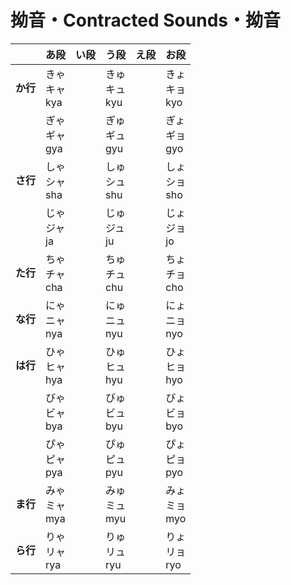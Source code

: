 # 拗音・Contracted Sounds・拗音

|     | あ段 | い段 | う段 | え段 | お段 |
| --- | ------ | ------ | ----- | ----- | ------ |
| **か行** | きゃ<br>キャ<br>kya |  | きゅ<br>キュ<br>kyu |  | きょ<br>キョ<br>kyo |
|  | ぎゃ<br>ギャ<br>gya |  | ぎゅ<br>ギュ<br>gyu |  | ぎょ<br>ギョ<br>gyo |
| **さ行** | しゃ<br>シャ<br>sha |  | しゅ<br>シュ<br>shu |  | しょ<br>ショ<br>sho |
|  | じゃ<br>ジャ<br>ja |  | じゅ<br>ジュ<br>ju |  | じょ<br>ジョ<br>jo |
| **た行** | ちゃ<br>チャ<br>cha |  | ちゅ<br>チュ<br>chu |  | ちょ<br>チョ<br>cho |
| **な行** | にゃ<br>ニャ<br>nya |  | にゅ<br>ニュ<br>nyu |  | にょ<br>ニョ<br>nyo |
| **は行** | ひゃ<br>ヒャ<br>hya |  | ひゅ<br>ヒュ<br>hyu |  | ひょ<br>ヒョ<br>hyo |
|  | びゃ<br>ビャ<br>bya |  | びゅ<br>ビュ<br>byu |  | びょ<br>ビョ<br>byo |
|  | ぴゃ<br>ピャ<br>pya |  | ぴゅ<br>ピュ<br>pyu |  | ぴょ<br>ピョ<br>pyo |
| **ま行** | みゃ<br>ミャ<br>mya |  | みゅ<br>ミュ<br>myu |  | みょ<br>ミョ<br>myo |
| **ら行** | りゃ<br>リャ<br>rya |  | りゅ<br>リュ<br>ryu |  | りょ<br>リョ<br>ryo |
